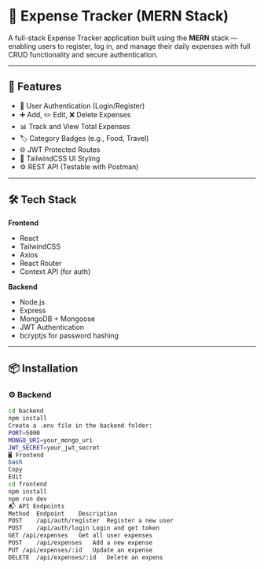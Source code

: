 # 💸 Expense Tracker (MERN Stack)

A full-stack Expense Tracker application built using the **MERN** stack — enabling users to register, log in, and manage their daily expenses with full CRUD functionality and secure authentication.

---

## 🚀 Features

- 🔐 User Authentication (Login/Register)
- ➕ Add, ✏️ Edit, ❌ Delete Expenses
- 📊 Track and View Total Expenses
- 🏷️ Category Badges (e.g., Food, Travel)
- 🌐 JWT Protected Routes
- 💅 TailwindCSS UI Styling
- ⚙️ REST API (Testable with Postman)

---

## 🛠️ Tech Stack

**Frontend**
- React
- TailwindCSS
- Axios
- React Router
- Context API (for auth)

**Backend**
- Node.js
- Express
- MongoDB + Mongoose
- JWT Authentication
- bcryptjs for password hashing

---

## 📦 Installation

### ⚙️ Backend

```bash
cd backend
npm install
Create a .env file in the backend folder:
PORT=5000
MONGO_URI=your_mongo_uri
JWT_SECRET=your_jwt_secret
🖥️ Frontend
bash
Copy
Edit
cd frontend
npm install
npm run dev
📬 API Endpoints
Method	Endpoint	Description
POST	/api/auth/register	Register a new user
POST	/api/auth/login	Login and get token
GET	/api/expenses	Get all user expenses
POST	/api/expenses	Add a new expense
PUT	/api/expenses/:id	Update an expense
DELETE	/api/expenses/:id	Delete an expens
